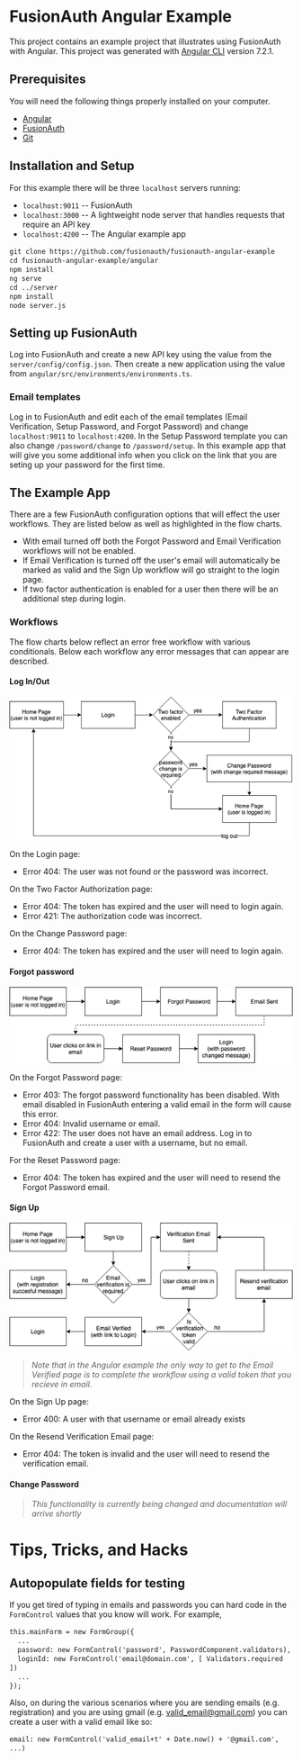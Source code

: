 # FusionAuth Angular Example

This project contains an example project that illustrates using FusionAuth with Angular.
This project was generated with [Angular CLI](https://github.com/angular/angular-cli) version 7.2.1.


## Prerequisites
You will need the following things properly installed on your computer.

* [Angular](http://angular.io/)
* [FusionAuth](http://fusionauth.io/)
* [Git](http://git-scm.com/)


## Installation and Setup
For this example there will be three `localhost` servers running:
* `localhost:9011` -- FusionAuth
* `localhost:3000` -- A lightweight node server that handles requests that require an API key
* `localhost:4200` -- The Angular example app

```
git clone https://github.com/fusionauth/fusionauth-angular-example
cd fusionauth-angular-example/angular
npm install
ng serve
cd ../server
npm install
node server.js
```


## Setting up FusionAuth
Log into FusionAuth and create a new API key using the value from the `server/config/config.json`.  Then create a new application using the value from `angular/src/environments/environments.ts`.

### Email templates
Log in to FusionAuth and edit each of the email templates (Email Verification, Setup Password, and Forgot Password) and change `localhost:9011` to `localhost:4200`.  In the Setup Password template you can also change `/password/change` to `/password/setup`.  In this example app that will give you some additional info when you click on the link that you are seting up your password for the first time.


## The Example App
There are a few FusionAuth configuration options that will effect the user workflows.  They are listed below as well as highlighted in the flow charts.

- With email turned off both the Forgot Password and Email Verification workflows will not be enabled.
- If Email Verification is turned off the user's email will automatically be marked as valid and the Sign Up workflow will go straight to the login page.
- If two factor authentication is enabled for a user then there will be an additional step during login.

### Workflows
The flow charts below reflect an error free workflow with various conditionals.  Below each workflow any error messages that can appear are described.

#### Log In/Out
![](images/FusionAuth%20Angular%20Example-Log%20in-Log%20out.png)

On the Login page:
* Error 404: The user was not found or the password was incorrect.

On the Two Factor Authorization page:
* Error 404: The token has expired and the user will need to login again.
* Error 421: The authorization code was incorrect.

On the Change Password page:
* Error 404: The token has expired and the user will need to login again.

#### Forgot password
![](images/FusionAuth%20Angular%20Example-Forgot%20Password.png)

On the Forgot Password page:
* Error 403: The forgot password functionality has been disabled.  With email disabled in FusionAuth entering a valid email in the form will cause this error.
* Error 404: Invalid username or email.
* Error 422: The user does not have an email address.  Log in to FusionAuth and create a user with a username, but no email.

For the Reset Password page:
* Error 404: The token has expired and the user will need to resend the Forgot Password email.

#### Sign Up
![](images/FusionAuth%20Angular%20Example-Sign%20Up.png)

> *Note that in the Angular example the only way to get to the Email Verified page is to complete the workflow using a valid token that you recieve in email.*

On the Sign Up page:
* Error 400: A user with that username or email already exists

On the Resend Verification Email page:
* Error 404: The token is invalid and the user will need to resend the verification email.

#### Change Password
> *This functionality is currently being changed and documentation will arrive shortly*

<!-- #### Change / Reset password -->
<!-- Error cases: -->
<!-- in by identity enter a invalid user or a valid user and incorrect current password to get a 404 -->
<!-- use an invalid token get a 404 -->
<!-- enter an invalid (e.g. 'pass' which is too short) password to get a 400 is no longer possible with email validations -->


# Tips, Tricks, and Hacks

## Autopopulate fields for testing
If you get tired of typing in emails and passwords you can hard code in the `FormControl` values that you know will work.  For example,
```
this.mainForm = new FormGroup({
  ...
  password: new FormControl('password', PasswordComponent.validators),
  loginId: new FormControl('email@domain.com', [ Validators.required ])
  ...
});
```
Also, on during the various scenarios where you are sending emails (e.g. registration) and you are using gmail (e.g. valid_email@gmail.com) you can create a user with a valid email like so:
```
email: new FormControl('valid_email+t' + Date.now() + '@gmail.com', ...)
```
